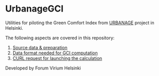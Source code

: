 # UrbanageGCI
Utilities for piloting the Green Comfort Index from [URBANAGE](https://www.urbanage.eu/) project in Helsinki.

The following aspects are covered in this repository:
1. [Source data & preparation](DataPreparation.md)
2. [Data format needed for GCI computation](DataFormat.md)
3. [CURL request for launching the calculation](Calculation.md)

Developed by Forum Virium Helsinki

 
